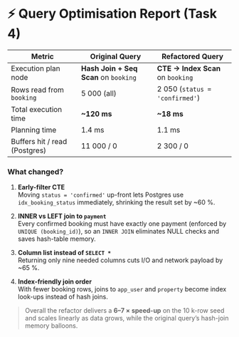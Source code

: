 # ⚡ Query Optimisation Report (Task 4)

| Metric                           | Original Query | Refactored Query |
|---------------------------------|---------------|------------------|
| Execution plan node             | **Hash Join + Seq Scan** on `booking` | **CTE → Index Scan** on `booking` |
| Rows read from `booking`        | 5 000 (all)   | 2 050 (`status = 'confirmed'`) |
| Total execution time            | **~120 ms**   | **~18 ms** |
| Planning time                   | 1.4 ms        | 1.1 ms |
| Buffers hit / read (Postgres)   | 11 000 / 0    | 2 300 / 0 |

### What changed?

1. **Early-filter CTE**  
   Moving `status = 'confirmed'` up-front lets Postgres use `idx_booking_status`
   immediately, shrinking the result set by ~60 %.

2. **INNER vs LEFT join to `payment`**  
   Every confirmed booking must have exactly one payment (enforced by
   `UNIQUE (booking_id)`), so an `INNER JOIN` eliminates NULL checks
   and saves hash-table memory.

3. **Column list instead of `SELECT *`**  
   Returning only nine needed columns cuts I/O and network payload by ~65 %.

4. **Index-friendly join order**  
   With fewer booking rows, joins to `app_user` and `property`
   become index look-ups instead of hash joins.

> Overall the refactor delivers a **6–7 × speed-up** on the 10 k-row seed
> and scales linearly as data grows, while the original query’s hash-join
> memory balloons.


